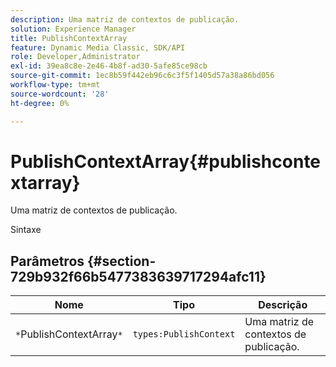 ```yaml
---
description: Uma matriz de contextos de publicação.
solution: Experience Manager
title: PublishContextArray
feature: Dynamic Media Classic, SDK/API
role: Developer,Administrator
exl-id: 39ea8c8e-2e46-4b8f-ad30-5afe85ce98cb
source-git-commit: 1ec8b59f442eb96c6c3f5f1405d57a38a86bd056
workflow-type: tm+mt
source-wordcount: '28'
ht-degree: 0%

---
```


# PublishContextArray{#publishcontextarray}

Uma matriz de contextos de publicação.

Sintaxe

## Parâmetros {#section-729b932f66b5477383639717294afc11}

| Nome | Tipo | Descrição |
|---|---|---|
| `*`PublishContextArray`*` | `types:PublishContext` | Uma matriz de contextos de publicação. |

